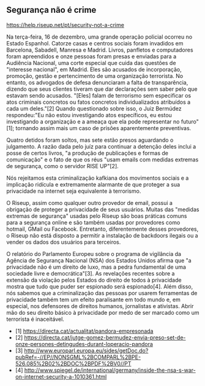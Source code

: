 ## Segurança não é crime

https://help.riseup.net/pt/security-not-a-crime

Na terça-feira, 16 de dezembro, uma grande operação policial ocorreu no Estado Espanhol. Catorze casas e centros sociais foram invadidos em Barcelona, Sabadell, Manresa e Madrid. Livros, panfletos e computadores foram apreendidos e onze pessoas foram presas e enviadas para a Audiência Nacional, uma corte especial que cuida das questões de "interesse nacional", em Madrid. Eles são acusados de incorporação, promoção, gestão e pertencimento de uma organização terrorista. No entanto, os advogados de defesa denunciaram a falta de transparência, dizendo que seus clientes tiveram que dar declarações sem saber pelo que estavam sendo acusados. "[Eles] falam de terrorismo sem especificar os atos criminais concretos ou fatos concretos individualizados atribuídos a cada um deles."\[2\] Quando questionado sobre isso, o Juiz Bermúdez respondeu:"Eu não estou investigando atos específicos, eu estou investigando a organização e a ameaça que ela pode representar no futuro"\[1\]; tornando assim mais um caso de prisões aparentemente preventivas.

Quatro detidos foram soltos, mas sete estão presos aguardando o julgamento. A razão dada pelo juíz para continuar a detenção deles inclui a posse de certos livros, "a produção de publicações e formas de comunicação" e o fato de que os réus "usam emails com medidas extremas de segurança, como o servidor RISE UP"\[2\].

Nós rejeitamos esta criminalização kafkiana dos movimentos sociais e a implicação ridícula e extremamente alarmante de que proteger a sua privacidade na internet seja equivalente à terrorismo.

O Riseup, assim como qualquer outro provedor de email, possui a obrigação de proteger a privacidade de seus usuários. Muitas das "medidas extremas de segurança" usadas pelo Riseup são boas práticas comuns para a segurança online e são também usadas por provedores como hotmail, GMail ou Facebook. Entretanto, diferentemente desses provedores, o Riseup não está disposto a permitir a instalação de backdoors ilegais ou a vender os dados dos usuários para terceiros.

O relatório do Parlamento Europeu sobre o programa de vigilância da Agência de Segurança Nacional (NSA) dos Estados Unidos afirma que "a privacidade não é um direito de luxo, mas a pedra fundamental de uma sociedade livre e democrática"\[3\]. As revelações recentes sobre a extensão da violação pelos Estados do direito de todos à privacidade mostra que tudo que puder ser espionado será espionado\[4\]. Além disso, nós sabemos que a criminalização das pessoas por usarem ferramentas de privacidade também tem um efeito paralisante em todo mundo e, em especial, nos defensores de direitos humanos, jornalistas e ativistas. Abrir mão do seu direito básico à privacidade por medo de ser marcado como um terrorista é inaceitável.

* \[1\] https://directa.cat/actualitat/pandora-empresonada
* \[2\] https://directa.cat/jutge-gomez-bermudez-envia-preso-set-de-onze-persones-detingudes-durant-loperacio-pandora
* \[3\] http://www.europarl.europa.eu/sides/getDoc.do?pubRef=-//EP//NONSGML%2BCOMPARL%2BPE-526.085%2B02%2BDOC%2BPDF%2BV0//PT
* \[4\] http://www.spiegel.de/international/germany/inside-the-nsa-s-war-on-internet-security-a-1010361.html
